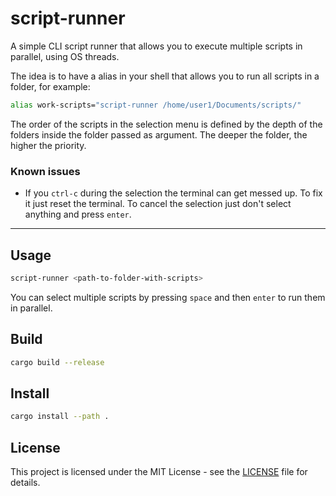 # script-runner

A simple CLI script runner that allows you to execute multiple scripts in parallel, using OS threads.

The idea is to have a alias in your shell that allows you to run all scripts in a folder, for example:

```bash
alias work-scripts="script-runner /home/user1/Documents/scripts/"
```

The order of the scripts in the selection menu is defined by the depth of the folders inside the folder passed as argument. The deeper the folder, the higher the priority.

### Known issues

- If you `ctrl-c` during the selection the terminal can get messed up. To fix it just reset the terminal. To cancel the selection just don't select anything and press `enter`.

---

## Usage

```bash
script-runner <path-to-folder-with-scripts>
```

You can select multiple scripts by pressing `space` and then `enter` to run them in parallel.

## Build

```bash
cargo build --release
```

## Install

```bash
cargo install --path .
```

## License

This project is licensed under the MIT License - see the [LICENSE](LICENSE) file for details.
